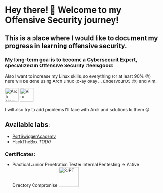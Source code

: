 # Hey there! :wave: Welcome to my Offensive Security journey! 
This is a place where I would like to document my progress in learning offensive security. 
---
### My long-term goal is to become a **Cybersecurit Expert**, specialized in Offensive Security :feelsgood:.
Also I want to increase my Linux skills, so everything (or at least 90% :stuck_out_tongue_winking_eye:) here will be done using Arch Linux (okay okay ... EndeavourOS :unamused:) and Vim.

 <img src="https://edent.github.io/SuperTinyIcons/images/svg/arch_linux.svg" width="45" title="Arch Linux"> <img src="https://edent.github.io/SuperTinyIcons/images/svg/vim.svg" width="45" title="Vim">

I will also try to add problems I'll face with Arch and solutions to them :relieved:

## Available labs:
* [PortSwiggerAcademy](https://github.com/Praglu/OffensiveSecurity/tree/master/PortSwiggerAcademy)
* HackTheBox *TODO*

### Certificates:
* Practical Junior Penetration Tester
   Internal Pentesting -> Active Directory Compromise <img src="https://certifications.tcm-sec.com/wp-content/uploads/2024/08/PJPT-1.webp" width="65" title="PJPT">

